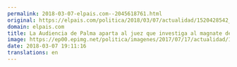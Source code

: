 ```yaml
---
permalink: 2018-03-07-elpais.com--2045618761.html
original: https://elpais.com/politica/2018/03/07/actualidad/1520428542_860924.html#?ref=rss&format=simple&link=link
domain: elpais.com
title: La Audiencia de Palma aparta al juez que investiga al magnate del ocio mallorquín
image: https://ep00.epimg.net/politica/imagenes/2017/07/17/actualidad/1500306193_812380_1500307660_rrss_normal.jpg
date: 2018-03-07 19:11:16
translations: en
---
```


